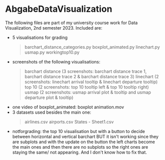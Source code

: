 # AbgabeDataVisualization

The following files are part of my university course work for Data Visualization, 2nd semester 2023.
Included are:
- 5 visualisations for grading
    > barchart_distance_categories.py
    > boxplot_animated.py
    > linechart.py
    > usmap.py
    > workingtop10.py
- screenshots of the following visualisations:
    > barchart distance (3 screenshots: barchart distance trace 1, barchart distance trace 2 & barchart distance trace 3)
    > linechart (2 screenshots: linechart arrival tooltip & linechart departure tooltip)
    > top 10 (2 screenshots: top 10 tooltip left & top 10 tooltip right)
    > usmap (2 screenshots: usmap arrival plot & tooltip and usmap departure plot & tooltip)
- one video of boxplot_animated: boxplot animation.mov
- 3 datasets used besides the main one:
    > airlines.csv
    > airports.csv
    > States - Sheet1.csv
- notforgrading:
  the top 10 visualisation but with a button to decide between horizontal and vertical barchart BUT it isn't working
  since they are subplots and with the update on the button the left charts become the main ones and then there are 
  no subplots so the right ones are staying the same/ not appearing. And I don't know how to fix that.
